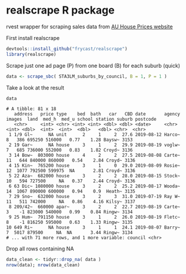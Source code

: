 # realscrape R package
rvest wrapper for scraping sales data from [AU House Prices website](https://www.auhouseprices.com/) 

First install realscrape
```r
devtools::install_github("frycast/realscrape")
library(realscrape)
```

Scrape just one ad page (P) from one board (B) for each suburb (quick)
```r
data <- scrape_sbc( STA3LM_suburbs_by_council, B = 1, P = 1 )
```

Take a look at the result
```r
data
```
```
# A tibble: 81 x 18
   address   price type    bed  bath   car   CBD date       agency images  land  med_h  med_u school station suburb postcode
   <chr>     <int> <chr> <int> <int> <dbl> <dbl> <date>     <chr>   <int> <dbl>  <int>  <int>  <dbl>   <dbl> <chr>  <chr>   
 1 1/9 Gl~      NA unit      2     1     2  27.6 2019-08-12 Harco~      8   386 695250 516000   0.77    1.28 Baysw~ 3153    
 2 19 Gar~      NA house     3     1     2  29.9 2019-08-19 voglw~      7   685 736000 552000   0.83    1.82 Croyd~ 3136    
 3 14 Bow~  803000 house     4     2     2  27.5 2019-08-08 Carte~     11   644 840000 860000   0.54    2.84 Croyd~ 3136    
 4 15 Kin~  765200 house     3     1     0  29.0 2019-08-09 Rosie~     12  1077 792500 599975  NA       2.81 Croyd~ 3136    
 5 22 Aza~  682000 house     3     2     2  28.0 2019-08-15 Stock~     10   594 727500     NA   0.37    2.44 Croyd~ 3136    
 6 63 Dic~ 1080000 house     3     2     2  25.2 2019-08-17 Wooda~     14  1067 890000 600000   0.94    0.9  Heath~ 3135    
 7 29 Sno~  632000 house     3     2     3  31.0 2019-07-19 Ray W~     11   511 742000     NA   0.86    4.16 Kilsy~ 3137    
 8 209/42~  660000 apar~     3     2     2  22.7 2019-08-19 Carte~      3    -1 823000 540000   0.99    0.84 Ringw~ 3134    
 9 25 Hum~  791150 house     3     1     2  26.0 2019-08-19 Fletc~      8    -1 816250 595000   0.63    1.33 Ringw~ 3135    
10 649 Ri~      NA house     3     1     1  24.1 2019-08-07 Barry~      7  5017 879500     NA  NA       3.44 Ringw~ 3134    
# ... with 71 more rows, and 1 more variable: council <chr>
```

Drop all rows containing NA
```r
data_clean <- tidyr::drop_na( data )
nrow(data); nrow(data_clean)
```

